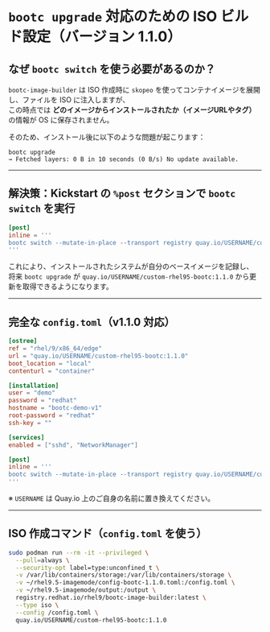 
# `bootc upgrade` 対応のための ISO ビルド設定（バージョン 1.1.0）

## なぜ `bootc switch` を使う必要があるのか？

`bootc-image-builder` は ISO 作成時に `skopeo` を使ってコンテナイメージを展開し、ファイルを ISO に注入しますが、  
この時点では **どのイメージからインストールされたか（イメージURLやタグ）** の情報が OS に保存されません。

そのため、インストール後に以下のような問題が起こります：

```
bootc upgrade
→ Fetched layers: 0 B in 10 seconds (0 B/s) No update available.
```

---

## 解決策：Kickstart の `%post` セクションで `bootc switch` を実行

```toml
[post]
inline = '''
bootc switch --mutate-in-place --transport registry quay.io/USERNAME/custom-rhel95-bootc:1.1.0
'''
```

これにより、インストールされたシステムが自分のベースイメージを記録し、  
将来 `bootc upgrade` が `quay.io/USERNAME/custom-rhel95-bootc:1.1.0` から更新を取得できるようになります。

---

## 完全な `config.toml`（v1.1.0 対応）

```toml
[ostree]
ref = "rhel/9/x86_64/edge"
url = "quay.io/USERNAME/custom-rhel95-bootc:1.1.0"
boot_location = "local"
contenturl = "container"

[installation]
user = "demo"
password = "redhat"
hostname = "bootc-demo-v1"
root-password = "redhat"
ssh-key = ""

[services]
enabled = ["sshd", "NetworkManager"]

[post]
inline = '''
bootc switch --mutate-in-place --transport registry quay.io/USERNAME/custom-rhel95-bootc:1.1.0
'''
```

※ `USERNAME` は Quay.io 上のご自身の名前に置き換えてください。

---

## ISO 作成コマンド（`config.toml` を使う）

```bash
sudo podman run --rm -it --privileged \
  --pull=always \
  --security-opt label=type:unconfined_t \
  -v /var/lib/containers/storage:/var/lib/containers/storage \
  -v ~/rhel9.5-imagemode/config-bootc-1.1.0.toml:/config.toml \
  -v ~/rhel9.5-imagemode/output:/output \
  registry.redhat.io/rhel9/bootc-image-builder:latest \
  --type iso \
  --config /config.toml \
  quay.io/USERNAME/custom-rhel95-bootc:1.1.0
```
